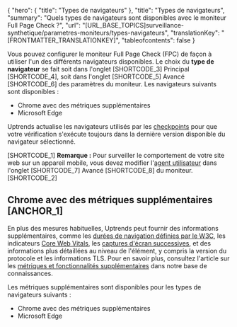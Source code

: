{
  "hero": {
    "title": "Types de navigateurs"
  },
  "title": "Types de navigateurs",
  "summary": "Quels types de navigateurs sont disponibles avec le moniteur Full Page Check ?",
  "url": "[URL_BASE_TOPICS]surveillance-synthetique/parametres-moniteurs/types-navigateurs",
  "translationKey": "[FRONTMATTER_TRANSLATIONKEY]",
  "tableofcontents": false
}

Vous pouvez configurer le moniteur Full Page Check (FPC) de façon à utiliser l'un des différents navigateurs disponibles. Le choix du **type de navigateur** se fait soit dans l'onglet [SHORTCODE_3] Principal [SHORTCODE_4], soit dans l'onglet [SHORTCODE_5] Avancé [SHORTCODE_6] des paramètres du moniteur. Les navigateurs suivants sont disponibles :

- Chrome avec des métriques supplémentaires
- Microsoft Edge

Uptrends actualise les navigateurs utilisés par les [checkpoints]([LINK_URL_1]) pour que votre vérification s'exécute toujours dans la dernière version disponible du navigateur sélectionné.

[SHORTCODE_1]
**Remarque :** Pour surveiller le comportement de votre site web sur un appareil mobile, vous devez modifier l'[agent utilisateur]([LINK_URL_2]) dans l'onglet [SHORTCODE_7] Avancé [SHORTCODE_8] du moniteur.
[SHORTCODE_2]

## Chrome avec des métriques supplémentaires [ANCHOR_1]

En plus des mesures habituelles, Uptrends peut fournir des informations supplémentaires, comme les [durées de navigation définies par le W3C]([LINK_URL_3]), les indicateurs [Core Web Vitals]([LINK_URL_4]), les [captures d'écran successives]([LINK_URL_5]), et des informations plus détaillées au niveau de l'élément, y compris la version du protocole et les informations TLS. Pour en savoir plus, consultez l'article sur les [métriques et fonctionnalités supplémentaires]([LINK_URL_6]) dans notre base de connaissances.

Les métriques supplémentaires sont disponibles pour les types de navigateurs suivants :

- Chrome avec des métriques supplémentaires
- Microsoft Edge